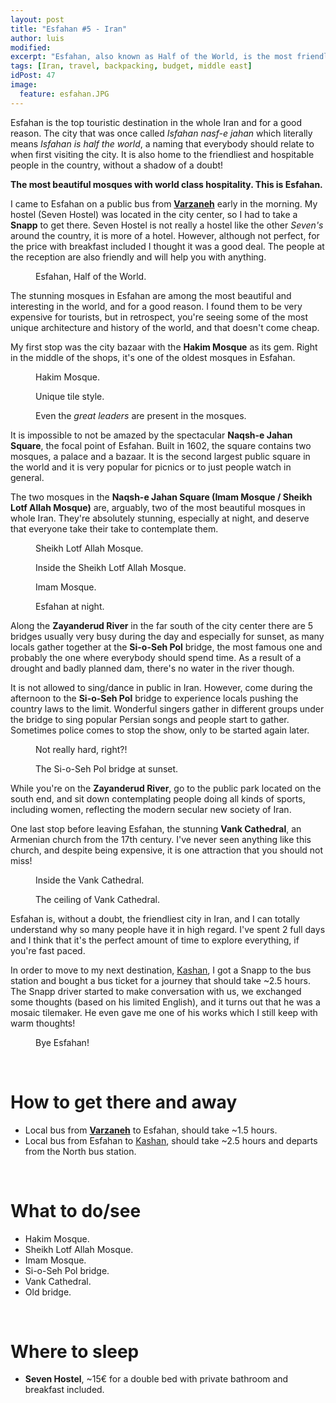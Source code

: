 ```yaml
---
layout: post
title: "Esfahan #5 - Iran"
author: luis
modified:
excerpt: "Esfahan, also known as Half of the World, is the most friendly city in Iran, home of the most beautiful mosques in the country."
tags: [Iran, travel, backpacking, budget, middle east]
idPost: 47
image:
  feature: esfahan.JPG
---
```


Esfahan is the top touristic destination in the whole Iran and for a good reason. The city that was once called <i>Isfahan nasf-e jahan</i> which literally means <i>Isfahan is half the world</i>, a naming that everybody should relate to when first visiting the city. It is also home to the friendliest and hospitable people in the country, without a shadow of a doubt!

<b><highlight><middle>The most beautiful mosques with world class hospitality. This is Esfahan.</middle></highlight></b>

I came to Esfahan on a public bus from <b><a href="{{site.url}}/Varzaneh" target="_blank">Varzaneh</a></b> early in the morning. My hostel (Seven Hostel) was located in the city center, so I had to take a <b>Snapp</b> to get there. Seven Hostel is not really a hostel like the other <i>Seven's</i> around the country, it is more of a hotel. However, although not perfect, for the price with breakfast included I thought it was a good deal. The people at the reception are also friendly and will help you with anything.

<figure>
	<a href="../images/iran/esfahan/esfahan5.JPG"><img src="../images/blank.JPG" alt="" data-echo="../images/iran/esfahan/esfahan5.JPG"></a>
	<figcaption>Esfahan, Half of the World.</figcaption>
</figure>

The stunning mosques in Esfahan are among the most beautiful and interesting in the world, and for a good reason. I found them to be very expensive for tourists, but in retrospect, you're seeing some of the most unique architecture and history of the world, and that doesn't come cheap.

My first stop was the city bazaar with the <b>Hakim Mosque</b> as its gem. Right in the middle of the shops, it's one of the oldest mosques in Esfahan.

<figure>
	<a href="../images/iran/esfahan/esfahan2.JPG"><img src="../images/blank.JPG" alt="" data-echo="../images/iran/esfahan/esfahan2.JPG"></a>
	<figcaption>Hakim Mosque.</figcaption>
</figure>

<figure>
	<a href="../images/iran/esfahan/esfahan4.JPG"><img src="../images/blank.JPG" alt="" data-echo="../images/iran/esfahan/esfahan4.JPG"></a>
	<figcaption>Unique tile style.</figcaption>
</figure>

<figure>
	<a href="../images/iran/esfahan/esfahan3.JPG"><img src="../images/blank.JPG" alt="" data-echo="../images/iran/esfahan/esfahan3.JPG"></a>
	<figcaption>Even the <i>great leaders</i> are present in the mosques.</figcaption>
</figure>

It is impossible to not be amazed by the spectacular <b>Naqsh-e Jahan Square</b>, the focal point of Esfahan. Built in 1602, the square contains two mosques, a palace and a bazaar. It is the second largest public square in the world and it is very popular for picnics or to just people watch in general.

The two mosques in the <b>Naqsh-e Jahan Square (Imam Mosque / Sheikh Lotf Allah Mosque)</b> are, arguably, two of the most beautiful mosques in whole Iran. They're absolutely stunning, especially at night, and deserve that everyone take their take to contemplate them.

<figure>
	<a href="../images/iran/esfahan/esfahan1.JPG"><img src="../images/blank.JPG" alt="" data-echo="../images/iran/esfahan/esfahan1.JPG"></a>
	<figcaption>Sheikh Lotf Allah Mosque.</figcaption>
</figure>

<figure>
	<a href="../images/iran/esfahan/esfahan7.JPG"><img src="../images/blank.JPG" alt="" data-echo="../images/iran/esfahan/esfahan7.JPG"></a>
	<figcaption>Inside the Sheikh Lotf Allah Mosque.</figcaption>
</figure>

<figure>
	<a href="../images/iran/esfahan/esfahan6.JPG"><img src="../images/blank.JPG" alt="" data-echo="../images/iran/esfahan/esfahan6.JPG"></a>
	<figcaption>Imam Mosque.</figcaption>
</figure>

<figure>
	<a href="../images/iran/esfahan/esfahan8.JPG"><img src="../images/blank.JPG" alt="" data-echo="../images/iran/esfahan/esfahan8.JPG"></a>
	<figcaption>Esfahan at night.</figcaption>
</figure>

Along the <b>Zayanderud River</b> in the far south of the city center there are 5 bridges usually very busy during the day and especially for sunset, as many locals gather together at the <b>Si-o-Seh Pol</b> bridge, the most famous one and probably the one where everybody should spend time. As a result of a drought and badly planned dam, there's no water in the river though.

It is not allowed to sing/dance in public in Iran. However, come during the afternoon to the <b>Si-o-Seh Pol</b> bridge to experience locals pushing the country laws to the limit. Wonderful singers gather in different groups under the bridge to sing popular Persian songs and people start to gather. Sometimes police comes to stop the show, only to be started again later.

<figure>
	<a href="../images/iran/esfahan/esfahan9.JPG"><img src="../images/blank.JPG" alt="" data-echo="../images/iran/esfahan/esfahan9.JPG"></a>
	<figcaption>Not really hard, right?!</figcaption>
</figure>

<figure>
	<a href="../images/iran/esfahan/esfahan10.JPG"><img src="../images/blank.JPG" alt="" data-echo="../images/iran/esfahan/esfahan10.JPG"></a>
	<figcaption>The Si-o-Seh Pol bridge at sunset.</figcaption>
</figure>

While you're on the <b>Zayanderud River</b>, go to the public park located on the south end, and sit down contemplating people doing all kinds of sports, including women, reflecting the modern secular new society of Iran.

One last stop before leaving Esfahan, the stunning <b>Vank Cathedral</b>, an Armenian church from the 17th century. I've never seen anything like this church, and despite being expensive, it is one attraction that you should not miss!

<figure>
	<a href="../images/iran/esfahan/esfahan11.JPG"><img src="../images/blank.JPG" alt="" data-echo="../images/iran/esfahan/esfahan11.JPG"></a>
	<figcaption>Inside the Vank Cathedral.</figcaption>
</figure>

<figure>
	<a href="../images/iran/esfahan/esfahan12.JPG"><img src="../images/blank.JPG" alt="" data-echo="../images/iran/esfahan/esfahan12.JPG"></a>
	<figcaption>The ceiling of Vank Cathedral.</figcaption>
</figure>

Esfahan is, without a doubt, the friendliest city in Iran, and I can totally understand why so many people have it in high regard. I've spent 2 full days and I think that it's the perfect amount of time to explore everything, if you're fast paced.

In order to move to my next destination, <a href="{{site.url}}/Kashan" target="_blank">Kashan</a>, I got a Snapp to the bus station and bought a bus ticket for a journey that should take ~2.5 hours. The Snapp driver started to make conversation with us, we exchanged some thoughts (based on his limited English), and it turns out that he was a mosaic tilemaker. He even gave me one of his works which I still keep with warm thoughts!

<figure>
	<a href="../images/iran/esfahan/esfahan13.JPG"><img src="../images/blank.JPG" alt="" data-echo="../images/iran/esfahan/esfahan13.JPG"></a>
	<figcaption>Bye Esfahan!</figcaption>
</figure>

<br>
<h1>How to get there and away</h1>
<ul>
<li>Local bus from <b><a href="{{site.url}}/Varzaneh" target="_blank">Varzaneh</a></b> to Esfahan, should take ~1.5 hours.</li>
<li>Local bus from Esfahan to <a href="{{site.url}}/Kashan" target="_blank">Kashan</a>, should take ~2.5 hours and departs from the North bus station.</li>
</ul>

<br>
<h1>What to do/see</h1>
<ul>
<li>Hakim Mosque.</li>
<li>Sheikh Lotf Allah Mosque.</li>
<li>Imam Mosque.</li>
<li>Si-o-Seh Pol bridge.</li>
<li>Vank Cathedral.</li>
<li>Old bridge.</li>
</ul>

<br>
<h1>Where to sleep</h1>
<ul>
<li><b>Seven Hostel</b>, ~15€ for a double bed with private bathroom and breakfast included.</li>
</ul>
